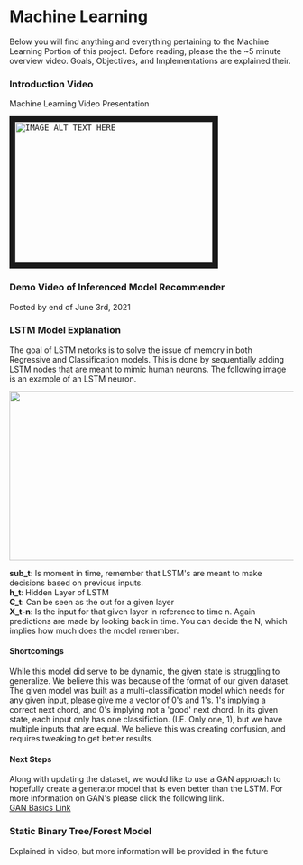 # Machine Learning

Below you will find anything and everything pertaining to the Machine Learning Portion of this project. Before reading, please the the ~5 minute overview video. Goals, Objectives,
and Implementations are explained their.  


### Introduction Video

Machine Learning Video Presentation  
<pre>
<a href="https://youtu.be/zTTHPHJ2c48" target="_blank"><img src="http://img.youtube.com/vi/zTTHPHJ2c48/0.jpg"
alt="IMAGE ALT TEXT HERE" width="350" height="250" border="10" /></a>
</pre>

### Demo Video of Inferenced Model Recommender

Posted by end of June 3rd, 2021  


### LSTM Model Explanation

The goal of LSTM netorks is to solve the issue of memory in both Regressive and Classification models. This is done by sequentially adding LSTM nodes that are meant to mimic human neurons. The following image is an example of an LSTM neuron.

<p align="center">
  <img width="800" height="300" src="https://cdn.analyticsvidhya.com/wp-content/uploads/2017/12/10131302/13.png">
</p>
<strong>sub_t</strong>: Is moment in time, remember that LSTM's are meant to make decisions based on previous inputs.<br>
<strong>h_t</strong>: Hidden Layer of LSTM<br>
<strong>C_t</strong>: Can be seen as the out for a given layer<br>
<strong>X_t-n</strong>: Is the input for that given layer in reference to time n. Again predictions are made by looking back in time. You can decide the N, which implies
 how much does the model  remember.<br>
 
 #### <strong>Shortcomings</strong><br>
 While this model did serve to be dynamic, the given state is struggling to generalize. We believe this was because of the format of our given dataset. The given model was built as a multi-classification model which needs for any given input, please give me a vector of 0's and 1's. 1's implying a correct next chord, and 0's implying not a 'good' next chord. In its given state, each input only has one classifiction. (I.E. Only one, 1), but we have multiple inputs that are equal. We believe this was creating confusion, and requires tweaking to get better results.
 
 #### <strong>Next Steps</strong><br>
 Along with updating the dataset, we would like to use a GAN approach to hopefully create a generator model that is even better than the LSTM. For more information on GAN's please click the following link.<br>
<a href="https://wiki.pathmind.com/generative-adversarial-network-gan#:~:text=Generative%20adversarial%20networks%20(GANs)%20are,video%20generation%20and%20voice%20generation.">GAN Basics Link</a>

### Static Binary Tree/Forest Model

Explained in video, but more information will be provided in the future  

